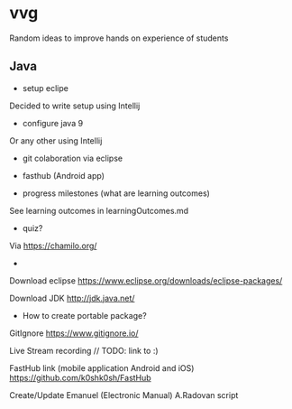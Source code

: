 # vvg
Random ideas to improve hands on experience of students

## Java
- setup eclipe

Decided to write setup using Intellij

- configure java 9

Or any other using Intellij

- git colaboration via eclipse



- fasthub (Android app)

- progress milestones (what are learning outcomes)

See learning outcomes in learningOutcomes.md

- quiz?

Via https://chamilo.org/

- 

Download eclipse
https://www.eclipse.org/downloads/eclipse-packages/

Download JDK
http://jdk.java.net/

- How to create portable package?

GitIgnore
https://www.gitignore.io/

Live Stream recording
// TODO: link to :)

FastHub link (mobile application Android and iOS)
https://github.com/k0shk0sh/FastHub

Create/Update Emanuel (Electronic Manual)
A.Radovan script
